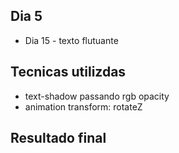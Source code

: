 ## Dia 5
* Dia 15 - texto flutuante

## Tecnicas utilizdas

* text-shadow passando rgb opacity
* animation transform: rotateZ
## Resultado final


